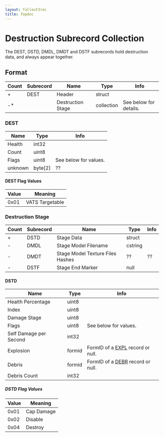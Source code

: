 ```yaml
---
layout: fallout3rec
title: fopdoc
---
```

Destruction Subrecord Collection
============================

The DEST, DSTD, DMDL, DMDT and DSTF subrecords hold destruction data, and always appear together.

## Format

Count | Subrecord | Name | Type | Info
------|-------|------|------|-----
+ | DEST | Header | struct |
-* | | Destruction Stage | collection | See below for details.

### DEST

Name | Type | Info
-----|------|-----
Health | int32 |
Count | uint8 |
Flags | uint8 | See below for values.
unknown | byte[2] | ??

#### DEST Flag Values

Value | Meaning
------|--------
0x01 | VATS Targetable

### Destruction Stage

Count | Subrecord | Name | Type | Info
------|-------|------|------|-----
+ | DSTD | Stage Data | struct |
- | DMDL | Stage Model Filename | cstring |
- | DMDT | Stage Model Texture Files Hashes | ?? | ??
- | DSTF | Stage End Marker | null |


#### DSTD

Name | Type | Info
-----|------|-----
Health Percentage | uint8 |
Index | uint8 |
Damage Stage | uint8 |
Flags | uint8 | See below for values.
Self Damage per Second | int32 |
Explosion | formid | FormID of a [EXPL](../EXPL.html) record or null.
Debris | formid | FormID of a [DEBR](../DEBR.html) record or null.
Debris Count | int32 |

##### DSTD Flag Values

Value | Meaning
------|--------
0x01 | Cap Damage
0x02 | Disable
0x04 | Destroy
